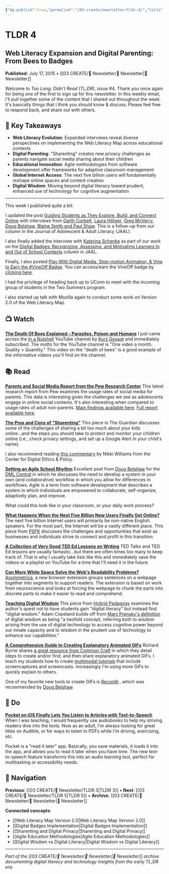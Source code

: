 ```yaml
---
{"dg-publish":true,"permalink":"/03-create/newsletter/tldr-4/","title":"Web Literacy Expansion and Digital Parenting: From Bees to Badges","tags":["early-newsletter","web-literacy-map","digital-badges","sharenting","agile-education","digital-wisdom","multimodal-tutorials"],"created":"2015-07-17","updated":"2025-07-30"}
---
```



# TLDR 4
## Web Literacy Expansion and Digital Parenting: From Bees to Badges

**Published**: July 17, 2015 • [[03 CREATE/📧 Newsletter/📧 Newsletter\|📧 Newsletter]]

Welcome to *Too Long; Didn't Read (TL;DR)*, issue #4. Thank you once again for being one of the first to sign up for this newsletter. In this weekly email, I'll pull together some of the content that I shared out throughout the week. It's basically things that I think you should know & discuss. Please feel free to respond back, and share out with others.

## 🔖 Key Takeaways
- **Web Literacy Evolution**: Expanded interviews reveal diverse perspectives on implementing the Web Literacy Map across educational contexts
- **Digital Parenting**: "Sharenting" creates new privacy challenges as parents navigate social media sharing about their children
- **Educational Innovation**: Agile methodologies from software development offer frameworks for adaptive classroom management
- **Global Internet Access**: The next five billion users will fundamentally reshape online spaces and content creation
- **Digital Wisdom**: Moving beyond digital literacy toward prudent, enhanced use of technology for cognitive augmentation

---

This week I published quite a bit:

I updated the post [Guiding Students as They Explore, Build, and Connect Online](http://wiobyrne.com/guiding-students-as-they-explore-build-connect-online/) with interviews from [Garth Corbett](http://wiobyrne.com/four-questions-for-garth-corbett-about-the-web-literacy-map/), [Laura Hilliger](http://wiobyrne.com/four-questions-for-laura-hilliger-about-the-web-literacy-map/), [Greg McVerry](http://wiobyrne.com/four-questions-for-greg-mcverry-about-the-web-literacy-map/), [Doug Belshaw](http://wiobyrne.com/four-questions-for-doug-belshaw-about-the-web-literacy-map/), [Blaine Smith and Paul Shaw](http://wiobyrne.com/four-questions-for-paul-shaw-and-blaine-smith-about-the-web-literacy-map/). This is a follow-up from our column in the Journal of Adolescent & Adult Literacy (JAAL).

I also finally added the interview with [Katerina Schenke](http://wiobyrne.com/four-questions-for-katerina-schenke-about-digital-badges/) as part of our work on the [Digital Badges: Recognizing, Assessing, and Motivating Learners In and Out of School Contexts](http://wiobyrne.com/digital-badges-recognizing-assessing-and-motivating-learners-in-and-out-of-school-contexts/) column in JAAL.

Finally, I also posted [Play With Digital Media, Stop-motion Animation, & Vine to Earn the #VineOff Badge](http://wiobyrne.com/play-with-digital-media-stop-motion-animation-vine-to-earn-the-vineoff-badge/). You can access/earn the VineOff badge by [clicking here](http://badges.p2pu.org/en/badge/view/754/).

I had the privilege of heading back up to UConn to meet with the incoming group of students in the Two Summers program.

I also started up talk with Mozilla again to conduct some work on Version 2.0 of the Web Literacy Map.

## 📺 Watch

**[The Death Of Bees Explained – Parasites, Poison and Humans](https://www.youtube.com/watch?v=GqA42M4RtxE)**
I just came across the [In a Nutshell](https://www.youtube.com/channel/UCsXVk37bltHxD1rDPwtNM8Q) YouTube channel by [Kurz Gesagt](http://kurzgesagt.org/) and immediately subscribed. The motto for the YouTube channel is "One video a month. Quality > Quantity." This video on the "death of bees" is a good example of the informative videos you'll find on the channel.

## 📚 Read

**[Parents and Social Media Report from the Pew Research Center](http://www.pewinternet.org/2015/07/16/introduction-24/)**
This latest research report from Pew examines the usage rates of social media for parents. This data is interesting given the challenges we see as adolescents engage in online social contexts. It's also interesting when compared to usage rates of adult non-parents. [Main findings available here](http://www.pewinternet.org/2015/07/16/main-findings-14/). [Full report available here](http://www.pewinternet.org/files/2015/07/Parents-and-Social-Media-FIN-DRAFT-071515.pdf).

**[The Pros and Cons of "Sharenting"](http://www.theguardian.com/lifeandstyle/2013/may/18/pros-cons-of-sharenting)**
This piece in The Guardian discusses some of the challenges of sharing a bit too much about your kids online...and the steps you should take to protect and monitor your children online (i.e., check privacy settings, and set up a Google Alert in your child's name).

I also recommend reading [this commentary](http://digitalethics.org/essays/when-sharing-isnt-caring/) by Nikki Williams from the Center for Digital Ethics & Policy.

**[Setting an Agile School Rhythm](http://dmlcentral.net/blog/doug-belshaw/setting-agile-school-rhythm)**
Excellent post from [Doug Belshaw](https://twitter.com/dajbelshaw/) for the [DML Central](http://dmlcentral.net/) in which he discusses the need to develop a system in your own (and collaborative) workflow in which you allow for differences in workflows. Agile is a term from software development that describes a system in which individuals are empowered to collaborate, self-organize, adaptively plan, and improve.

What could this look like in your classroom, or your daily work process?

**[What Happens When the Next Five Billion New Users Finally Get Online?](http://www.psfk.com/2015/07/expanded-internet-knowledge-economy-facebook-drones-brck-wi-fi-device.html)**
The next five billion Internet users will primarily be non-native English speakers. For the most part, the Internet will be a vastly different place. This piece from [PSFK](http://www.psfk.com/author/psfk) discusses the challenges and opportunities that exist as businesses and individuals strive to connect and profit in this transition.

**[A Collection of Very Good TED Ed Lessons on Writing](http://www.educatorstechnology.com/2015/07/Teded-lessons-on-writing-to-share-with-students.html?m=1)**
TED Talks and TED Ed lessons are usually fantastic...but there are often times too many to keep track of. That is why I usually take lists like this and immediately save the videos or a playlist on YouTube for a time that I'll need it in the future.

**[Can More White Space Solve the Web's Readability Problems?](http://www.fastcodesign.com/3048545/can-more-white-space-solve-the-webs-readability-problems?partner=rss)**
[Asymmetrica](http://www.asym.co/products/#products/extension), a new browser extension groups sentences on a webpage together into segments to support readers. The extension is based on work from neuroscience and looks at forcing the webpage to chunk the parts into discrete parts to make it easier to read and comprehend.

**[Teaching Digital Wisdom](http://www.hybridpedagogy.com/journal/teaching-digital-wisdom/)**
This piece from [Hybrid Pedagogy](http://www.hybridpedagogy.com/) examines the author's quest not to have students gain "digital literacy" but instead find "digital wisdom." Adam Copeland builds off from [Marc Prensky's definition](https://web.archive.org/web/20130317032846/http://innovateonline.info/pdf/vol5_issue3/H._Sapiens_Digital-__From_Digital_Immigrants_and_Digital_Natives_to_Digital_Wisdom.pdf) of digital wisdom as being "a twofold concept, referring both to wisdom arising from the use of digital technology to access cognitive power beyond our innate capacity and to wisdom in the prudent use of technology to enhance our capabilities."

**[A Comprehensive Guide to Creating Explanatory Animated GIFs](http://www.freetech4teachers.com/2015/07/a-comprehensive-guide-to-creating.html?m=1)**
Richard Byrne shares [a great resource from Common Craft](https://www.commoncraft.com/explainergifs) in which they detail steps to create and/or find, and then share explanatory animated GIFs. I teach my students how to create [multimodal tutorials](http://wiobyrne.com/creating-and-sharing-multimodal-tutorials/) that include screencaptures and screencasts. Increasingly I'm using more GIFs to quickly explain to others.

One of my favorite new tools to create GIFs is [Recordit](http://recordit.co/)...which was recommended by [Doug Belshaw](https://twitter.com/dajbelshaw/).

## 🔨 Do

**[Pocket on iOS Finally Lets You Listen to Articles with Text-to-Speech](http://lifehacker.com/pocket-on-ios-finally-lets-you-listen-to-articles-with-1718325302)**
When I was teaching, I would frequently use audiobooks to help my striving readers dive into the texts. Now as an adult, I'm always looking for great titles on Audible, or for ways to listen to PDFs while I'm driving, exercising, etc.

Pocket is a "read it later" app. Basically, you save materials, it loads it into the app, and allows you to read it later when you have time. The new text-to-speech feature transforms this into an audio learning tool, perfect for multitasking or accessibility needs.

## 🔗 Navigation

**Previous**: [[03 CREATE/📧 Newsletter/TLDR 3\|TLDR 3]] • **Next**: [[03 CREATE/📧 Newsletter/TLDR 5\|TLDR 5]] • **Archive**: [[03 CREATE/📧 Newsletter/📧 Newsletter\|📧 Newsletter]]

**Connected concepts**:
- [[Web Literacy Map Version 2.0\|Web Literacy Map Version 2.0]]
- [[Digital Badges Implementation\|Digital Badges Implementation]]
- [[Sharenting and Digital Privacy\|Sharenting and Digital Privacy]]
- [[Agile Education Methodologies\|Agile Education Methodologies]]
- [[Digital Wisdom vs Digital Literacy\|Digital Wisdom vs Digital Literacy]]

---

*Part of the [[03 CREATE/📧 Newsletter/📧 Newsletter\|📧 Newsletter]] archive documenting digital literacy and technology insights from the early TL;DR era.*